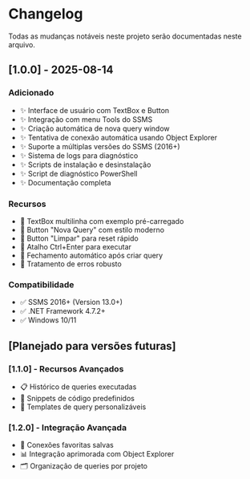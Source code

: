 ﻿# Changelog

Todas as mudanças notáveis neste projeto serão documentadas neste arquivo.

## [1.0.0] - 2025-08-14

### Adicionado
- ✨ Interface de usuário com TextBox e Button
- ✨ Integração com menu Tools do SSMS
- ✨ Criação automática de nova query window
- ✨ Tentativa de conexão automática usando Object Explorer
- ✨ Suporte a múltiplas versões do SSMS (2016+)
- ✨ Sistema de logs para diagnóstico
- ✨ Scripts de instalação e desinstalação
- ✨ Script de diagnóstico PowerShell
- ✨ Documentação completa

### Recursos
- 🎯 TextBox multilinha com exemplo pré-carregado
- 🎯 Button "Nova Query" com estilo moderno
- 🎯 Button "Limpar" para reset rápido
- 🎯 Atalho Ctrl+Enter para executar
- 🎯 Fechamento automático após criar query
- 🎯 Tratamento de erros robusto

### Compatibilidade
- ✅ SSMS 2016+ (Version 13.0+)
- ✅ .NET Framework 4.7.2+
- ✅ Windows 10/11

## [Planejado para versões futuras]

### [1.1.0] - Recursos Avançados
- 📋 Histórico de queries executadas
- 💾 Snippets de código predefinidos
- 🔄 Templates de query personalizáveis

### [1.2.0] - Integração Avançada
- 🔗 Conexões favoritas salvas
- 📊 Integração aprimorada com Object Explorer
- 🗂️ Organização de queries por projeto
